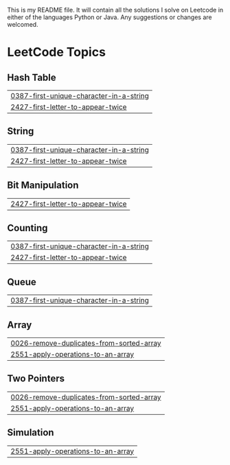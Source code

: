 This is my README file.
It will contain all the solutions I solve on Leetcode in either of the languages Python or Java.
Any suggestions or changes are welcomed.

<!---LeetCode Topics Start-->
# LeetCode Topics
## Hash Table
|  |
| ------- |
| [0387-first-unique-character-in-a-string](https://github.com/shreyasda/Leetcode-Solutions/tree/master/0387-first-unique-character-in-a-string) |
| [2427-first-letter-to-appear-twice](https://github.com/shreyasda/Leetcode-Solutions/tree/master/2427-first-letter-to-appear-twice) |
## String
|  |
| ------- |
| [0387-first-unique-character-in-a-string](https://github.com/shreyasda/Leetcode-Solutions/tree/master/0387-first-unique-character-in-a-string) |
| [2427-first-letter-to-appear-twice](https://github.com/shreyasda/Leetcode-Solutions/tree/master/2427-first-letter-to-appear-twice) |
## Bit Manipulation
|  |
| ------- |
| [2427-first-letter-to-appear-twice](https://github.com/shreyasda/Leetcode-Solutions/tree/master/2427-first-letter-to-appear-twice) |
## Counting
|  |
| ------- |
| [0387-first-unique-character-in-a-string](https://github.com/shreyasda/Leetcode-Solutions/tree/master/0387-first-unique-character-in-a-string) |
| [2427-first-letter-to-appear-twice](https://github.com/shreyasda/Leetcode-Solutions/tree/master/2427-first-letter-to-appear-twice) |
## Queue
|  |
| ------- |
| [0387-first-unique-character-in-a-string](https://github.com/shreyasda/Leetcode-Solutions/tree/master/0387-first-unique-character-in-a-string) |
## Array
|  |
| ------- |
| [0026-remove-duplicates-from-sorted-array](https://github.com/shreyasda/Leetcode-Solutions/tree/master/0026-remove-duplicates-from-sorted-array) |
| [2551-apply-operations-to-an-array](https://github.com/shreyasda/Leetcode-Solutions/tree/master/2551-apply-operations-to-an-array) |
## Two Pointers
|  |
| ------- |
| [0026-remove-duplicates-from-sorted-array](https://github.com/shreyasda/Leetcode-Solutions/tree/master/0026-remove-duplicates-from-sorted-array) |
| [2551-apply-operations-to-an-array](https://github.com/shreyasda/Leetcode-Solutions/tree/master/2551-apply-operations-to-an-array) |
## Simulation
|  |
| ------- |
| [2551-apply-operations-to-an-array](https://github.com/shreyasda/Leetcode-Solutions/tree/master/2551-apply-operations-to-an-array) |
<!---LeetCode Topics End-->